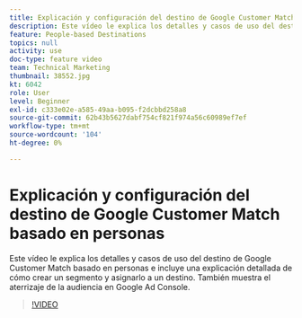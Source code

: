 ```yaml
---
title: Explicación y configuración del destino de Google Customer Match basado en personas
description: Este vídeo le explica los detalles y casos de uso del destino de Google Customer Match basado en personas e incluye una introducción a la creación de un segmento y a su asignación a un destino. También muestra el aterrizaje de la audiencia en Google Ad Console.
feature: People-based Destinations
topics: null
activity: use
doc-type: feature video
team: Technical Marketing
thumbnail: 38552.jpg
kt: 6042
role: User
level: Beginner
exl-id: c333e02e-a585-49aa-b095-f2dcbbd258a8
source-git-commit: 62b43b5627dabf754cf821f974a56c60989ef7ef
workflow-type: tm+mt
source-wordcount: '104'
ht-degree: 0%

---
```


# Explicación y configuración del destino de Google Customer Match basado en personas

Este vídeo le explica los detalles y casos de uso del destino de Google Customer Match basado en personas e incluye una explicación detallada de cómo crear un segmento y asignarlo a un destino. También muestra el aterrizaje de la audiencia en Google Ad Console.

>[!VIDEO](https://video.tv.adobe.com/v/326466/?quality=12&learn=on&captions=spa)
